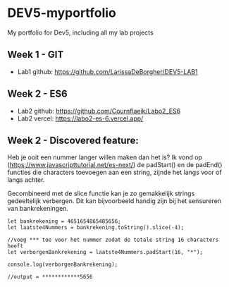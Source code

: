 # DEV5-myportfolio
My portfolio for Dev5, including all my lab projects

## Week 1 - GIT
* Lab1 github: https://github.com/LarissaDeBorgher/DEV5-LAB1

## Week 2 - ES6
* Lab2 github: https://github.com/Cournflaeik/Labo2_ES6
* Lab2 vercel: https://labo2-es-6.vercel.app/

## Week 2 - Discovered feature:
Heb je ooit een nummer langer willen maken dan het is?
Ik vond op (https://www.javascripttutorial.net/es-next/) de padStart() en de padEnd() functies die characters toevoegen aan een string, zijnde het langs voor of langs achter.

Gecombineerd met de slice functie kan je zo gemakkelijk strings gedeeltelijk verbergen. Dit kan bijvoorbeeld handig zijn bij het sensureren van bankrekeningen.

```
let bankrekening = 4651654865485656;
let laatste4Nummers = bankrekening.toString().slice(-4);

//voeg *** toe voor het nummer zodat de totale string 16 characters heeft
let verborgenBankrekening = laatste4Nummers.padStart(16, "*");

console.log(verborgenBankrekening);

//output = ************5656 

```